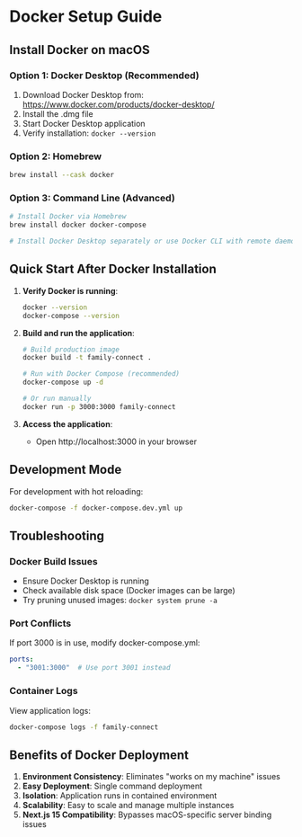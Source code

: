 # Docker Setup Guide

## Install Docker on macOS

### Option 1: Docker Desktop (Recommended)
1. Download Docker Desktop from: https://www.docker.com/products/docker-desktop/
2. Install the .dmg file
3. Start Docker Desktop application
4. Verify installation: `docker --version`

### Option 2: Homebrew
```bash
brew install --cask docker
```

### Option 3: Command Line (Advanced)
```bash
# Install Docker via Homebrew
brew install docker docker-compose

# Install Docker Desktop separately or use Docker CLI with remote daemon
```

## Quick Start After Docker Installation

1. **Verify Docker is running**:
   ```bash
   docker --version
   docker-compose --version
   ```

2. **Build and run the application**:
   ```bash
   # Build production image
   docker build -t family-connect .
   
   # Run with Docker Compose (recommended)
   docker-compose up -d
   
   # Or run manually
   docker run -p 3000:3000 family-connect
   ```

3. **Access the application**:
   - Open http://localhost:3000 in your browser

## Development Mode

For development with hot reloading:
```bash
docker-compose -f docker-compose.dev.yml up
```

## Troubleshooting

### Docker Build Issues
- Ensure Docker Desktop is running
- Check available disk space (Docker images can be large)
- Try pruning unused images: `docker system prune -a`

### Port Conflicts
If port 3000 is in use, modify docker-compose.yml:
```yaml
ports:
  - "3001:3000"  # Use port 3001 instead
```

### Container Logs
View application logs:
```bash
docker-compose logs -f family-connect
```

## Benefits of Docker Deployment

1. **Environment Consistency**: Eliminates "works on my machine" issues
2. **Easy Deployment**: Single command deployment
3. **Isolation**: Application runs in contained environment
4. **Scalability**: Easy to scale and manage multiple instances
5. **Next.js 15 Compatibility**: Bypasses macOS-specific server binding issues